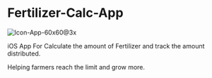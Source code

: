 # Fertilizer-Calc-App
![Icon-App-60x60@3x](https://github.com/AlbertoGiambone/Fertilizer-Calc-App/assets/20192949/dfd16536-804d-479c-a15f-5fa33b3686f3)

iOS App For Calculate the amount of Fertilizer
and track the amount distributed. 

Helping farmers reach the limit and grow more.

